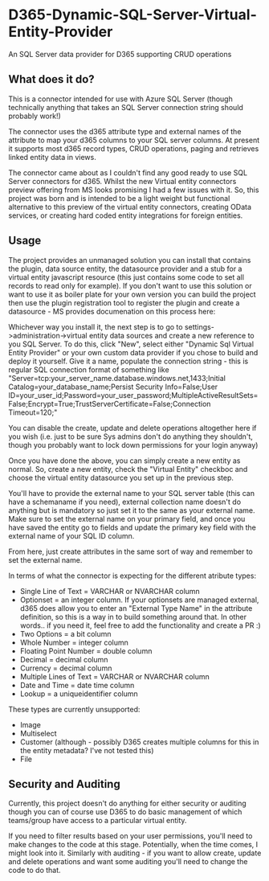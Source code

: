 # D365-Dynamic-SQL-Server-Virtual-Entity-Provider
An SQL Server data provider for D365 supporting CRUD operations

## What does it do?
This is a connector intended for use with Azure SQL Server (though technically anything that takes an SQL Server connection string should probably work!)

The connector uses the d365 attribute type and external names of the attribute to map your d365 columns to your SQL server columns. At present it supports most d365 record types, CRUD operations, paging and retrieves linked entity data in views.

The connector came about as I couldn't find any good ready to use SQL Server connectors for d365. Whilst the new Virtual entity connectors preview offering from MS looks promising I had a few issues with it. So, this project was born and is intended to be a light weight but functional alternative to this preview of the virtual entity connectors, creating OData services, or creating hard coded entity integrations for foreign entities.

## Usage
The project provides an unmanaged solution you can install that contains the plugin, data source entity, the datasource provider and a stub for a virtual entity javascript resource (this just contains some code to set all records to read only for example). If you don't want to use this solution or want to use it as boiler plate for your own version you can build the project then use the plugin registration tool to register the plugin and create a datasource - MS provides documenation on this process here: 

Whichever way you install it, the next step is to go to settings->administration->virtual entity data sources and create a new reference to you SQL Server. To do this, click "New", select either "Dynamic Sql Virtual Entity Provider" or your own custom data provider if you chose to build and deploy it yourself. Give it a name, populate the connection string - this is regular SQL connection format of something like "Server=tcp:your_server_name.database.windows.net,1433;Initial Catalog=your_database_name;Persist Security Info=False;User ID=your_user_id;Password=your_user_password;MultipleActiveResultSets=False;Encrypt=True;TrustServerCertificate=False;Connection Timeout=120;"

You can disable the create, update and delete operations altogether here if you wish (i.e. just to be sure Sys admins don't do anything they shouldn't, though you probably want to lock down permissions for your login anyway) 

Once you have done the above, you can simply create a new entity as normal. So, create a new entity, check the "Virtual Entity" checkboc and choose the virtual entity datasource you set up in the previous step.

You'll have to provide the external name to your SQL server table (this can have a schemaname if you need), external collection name doesn't do anything but is mandatory so just set it to the same as your external name. Make sure to set the external name on your primary field, and once you have saved the entity go to fields and update the primary key field with the external name of your SQL ID column.

From here, just create attributes in the same sort of way and remember to set the external name.

In terms of what the connector is expecting for the different atribute types:
- Single Line of Text = VARCHAR or NVARCHAR column
- Optionset = an integer column. If your optionsets are managed external, d365 does allow you to enter an "External Type Name" in the attribute definition, so this is a way in to build something around that. In other words.. if you need it, feel free to add the functionality and create a PR :)
- Two Options = a bit column
- Whole Number = integer column
- Floating Point Number = double column
- Decimal = decimal column
- Currency = decimal column
- Multiple Lines of Text = VARCHAR or NVARCHAR column
- Date and Time = date time column
- Lookup = a uniqueidentifier column

These types are currently unsupported:
- Image 
- Multiselect 
- Customer (although - possibly D365 creates multiple columns for this in the entity metadata? I've not tested this)
- File

## Security and Auditing
Currently, this project doesn't do anything for either security or auditing though you can of course use D365 to do basic management of which teams/group have access to a particular virtual entity. 

If you need to filter results based on your user permissions, you'll need to make changes to the code at this stage. Potentially, when the time comes, I might look into it. Similarly with auditing - if you want to allow create, update and delete operations and want some auditing you'll need to change the code to do that.


